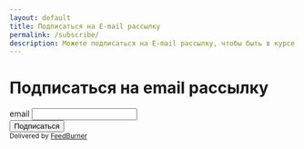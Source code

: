 ```yaml
---
layout: default
title: Подписаться на E-mail рассылку
permalink: /subscribe/
description: Можете подписаться на E-mail рассылку, чтобы быть в курсе последних записей
---
```


<form action="https://feedburner.google.com/fb/a/mailverify" method="post" target="popupwindow" 
  onsubmit="window.open('https://feedburner.google.com/fb/a/mailverify?uri=github/FbSs', 'popupwindow', 'scrollbars=yes,width=550,height=520');return true">
  <h1>Подписаться на email рассылку</h1>
  <div class="input">
    <label>email</label>
    <input type="email" name="email" required/>
  </div>
  <input type="hidden" value="github/FbSs" name="uri"/>
  <input type="hidden" name="loc" value="ru_RU"/>
  <div class="text-right">
    <input type="submit" value="Подписаться" />
  </div>
  <small>Delivered by <a href="https://feedburner.google.com" target="_blank">FeedBurner</a></small>
</form>

